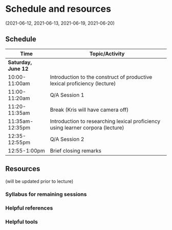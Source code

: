 # Schedule and resources
(2021-06-12, 2021-06-13, 2021-06-19, 2021-06-20)

## Schedule


| Time | Topic/Activity |
|-----------------|----------------|
| **Saturday, June 12** | |
| 10:00-11:00am | Introduction to the construct of productive lexical proficiency (lecture) |
| 11:00-11:20am | Q/A Session 1 |
| 11:20-11:35am | Break (Kris will have camera off) |
| 11:35am-12:35pm | Introduction to researching lexical proficiency using learner corpora (lecture) |
| 12:35-12:55pm | Q/A Session 2 |
| 12:55-1:00pm | Brief closing remarks |


## Resources
(will be updated prior to lecture)
### Syllabus for remaining sessions

### Helpful references

### Helpful tools
